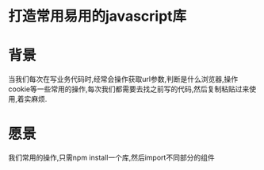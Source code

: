 # 打造常用易用的javascript库

# 背景

当我们每次在写业务代码时,经常会操作获取url参数,判断是什么浏览器,操作cookie等一些常用的操作,每次我们都需要去找之前写的代码,然后复制粘贴过来使用,着实麻烦.

# 愿景

我们常用的操作,只需npm install一个库,然后import不同部分的组件


